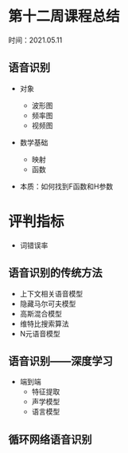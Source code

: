 # 第十二周课程总结

时间：2021.05.11

## 语音识别

+ 对象
  + 波形图
  + 频率图
  + 视频图
+ 数学基础
  + 映射
  + 函数

+ 本质：如何找到F函数和H参数

# 评判指标

- 词错误率

## 语音识别的传统方法

+ 上下文相关语音模型
+ 隐藏马尔可夫模型
+ 高斯混合模型
+ 维特比搜索算法
+ N元语音模型

## 语音识别——深度学习

+ 端到端
  + 特征提取
  + 声学模型
  + 语言模型

## 循环网络语音识别

